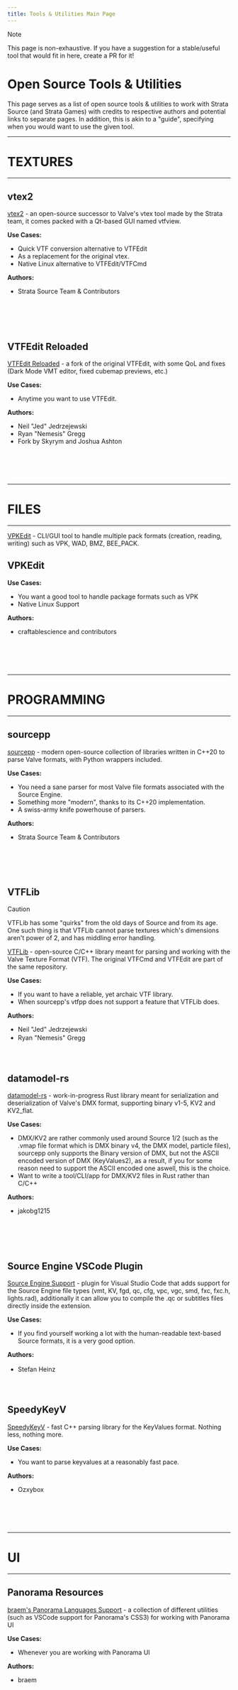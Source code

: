 ```yaml
---
title: Tools & Utilities Main Page
---
```


> [!NOTE]
> This page is non-exhaustive. If you have a suggestion for a stable/useful tool that would fit in here, create a PR for it!

# Open Source Tools & Utilities

This page serves as a list of open source tools & utilities to work with Strata Source (and Strata Games) with credits to respective authors and potential links to separate pages.
In addition, this is akin to a "guide", specifying when you would want to use the given tool.




---
# TEXTURES 
---

## vtex2
[vtex2](modding/util/vtex2) - an open-source successor to Valve's vtex tool made by the Strata team, it comes packed with a Qt-based GUI named vtfview.

**Use Cases:** 
* Quick VTF conversion alternative to VTFEdit
* As a replacement for the original vtex.
* Native Linux alternative to VTFEdit/VTFCmd

**Authors:**
* Strata Source Team & Contributors

ㅤ    
ㅤ  
ㅤ  

## VTFEdit Reloaded
[VTFEdit Reloaded](https://developer.valvesoftware.com/wiki/VTFEdit_Reloaded) - a fork of the original VTFEdit, with some QoL and fixes (Dark Mode VMT editor, fixed cubemap previews, etc.)

**Use Cases:**
* Anytime you want to use VTFEdit.

**Authors:**
* Neil "Jed" Jedrzejewski
* Ryan "Nemesis" Gregg
* Fork by Skyrym and Joshua Ashton

ㅤ    
ㅤ  
ㅤ  

---
# FILES
---

[VPKEdit](https://github.com/craftablescience/VPKEdit) - CLI/GUI tool to handle multiple pack formats (creation, reading, writing) such as VPK, WAD, BMZ, BEE_PACK.

## VPKEdit

**Use Cases:**
- You want a good tool to handle package formats such as VPK
- Native Linux Support

**Authors:**
* craftablescience and contributors

ㅤ    
ㅤ  
ㅤ  

---
# PROGRAMMING
---

## sourcepp

[sourcepp](https://github.com/craftablescience/sourcepp) - modern open-source collection of libraries written in C++20 to parse Valve formats, with Python wrappers included.

**Use Cases:**
* You need a sane parser for most Valve file formats associated with the Source Engine.
* Something more "modern", thanks to its C++20 implementation.
* A swiss-army knife powerhouse of parsers.

**Authors:**
* Strata Source Team & Contributors

ㅤ    
ㅤ  
ㅤ  

## VTFLib

> [!CAUTION]
> VTFLib has some "quirks" from the old days of Source and from its age. One such thing is that VTFLib cannot parse textures which's dimensions aren't power of 2, and has middling error handling.

[VTFLib](https://github.com/NeilJed/VTFLib) - open-source C/C++ library meant for parsing and working with the Valve Texture Format (VTF).
The original VTFCmd and VTFEdit are part of the same repository.

**Use Cases:**
* If you want to have a reliable, yet archaic VTF library.
* When sourcepp's vtfpp does not support a feature that VTFLib does.

**Authors:**  
* Neil "Jed" Jedrzejewski
* Ryan "Nemesis" Gregg 
ㅤ    
ㅤ  
ㅤ  

## datamodel-rs

[datamodel-rs](https://crates.io/crates/datamodel) - work-in-progress Rust library meant for serialization and deserialization of Valve's DMX format, supporting binary v1-5, KV2 and KV2_flat.

**Use Cases:**
* DMX/KV2 are rather commonly used around Source 1/2 (such as the .vmap file format which is DMX binary v4, the DMX model, particle files), sourcepp only supports the Binary version of DMX, but not the ASCII encoded version of DMX (KeyValues2), as a result, if you for some reason need to support the ASCII encoded one aswell, this is the choice.
* Want to write a tool/CLI/app for DMX/KV2 files in Rust rather than C/C++

**Authors:**
* jakobg1215

ㅤ    
ㅤ  
ㅤ  

## Source Engine VSCode Plugin

[Source Engine Support](https://marketplace.visualstudio.com/items?itemName=stefan-h-at.source-engine-support) - plugin for Visual Studio Code that adds support for the Source Engine file types (vmt, KV, fgd, qc, cfg, vpc, vgc, smd, fxc, fxc.h, lights.rad), additionally it can allow you to compile the .qc or subtitles files directly inside the extension.

**Use Cases:**
* If you find yourself working a lot with the human-readable text-based Source formats, it is a very good option.

**Authors:**
* Stefan Heinz
ㅤ    
ㅤ  
ㅤ  


## SpeedyKeyV

[SpeedyKeyV](https://github.com/ozxybox/SpeedyKeyV) - fast C++ parsing library for the KeyValues format. Nothing less, nothing more.

**Use Cases:**
* You want to parse keyvalues at a reasonably fast pace.

**Authors:**
* Ozxybox

ㅤ    
ㅤ  
ㅤ  

---
# UI
---
## Panorama Resources
[braem's Panorama Languages Support](https://github.com/panorama-languages-support) - a collection of different utilities (such as VSCode support for Panorama's CSS3) for working with Panorama UI


**Use Cases:**
* Whenever you are working with Panorama UI

**Authors:**
* braem